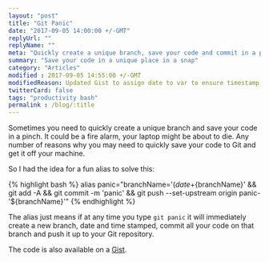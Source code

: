 ```yaml
---
layout: "post"
title: "Git Panic"
date: "2017-09-05 14:00:00 +/-GMT"
replyUrl: ""
replyName: ""
meta: "Quickly create a unique branch, save your code and commit in a panic situation"
summary: "Save your code in a unique place in a snap"
category: "Articles"
modified : 2017-09-05 14:55:00 +/-GMT
modifiedReason: Updated Gist to assign date to var to ensure timestamp is consistent.
twitterCard: false
tags: "productivity bash"
permalink : /blog/:title
---
```


Sometimes you need to quickly create a unique branch and save your code in a pinch. It could be a fire alarm, your laptop might be about to die. Any number of reasons why you may need to quickly save your code to Git and get it off your machine.

So I had the idea for a fun alias to solve this:

{% highlight bash %}
alias panic="branchName='$(date +%Y-%m-%d-%H-%M)' && git checkout -b panic-'${branchName}' && git add -A && git commit -m 'panic' && git push --set-upstream origin panic-'${branchName}'"
{% endhighlight %}

The alias just means if at any time you type ```git panic``` it will immediately create a new branch, date and time stamped, commit all your code on that branch and push it up to your Git repository.

The code is also available on a [Gist](https://gist.github.com/vipickering/f2e275cd7ceeb047eb66b9e52d5b0034).
